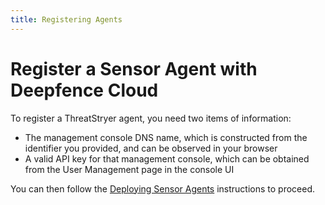 ```yaml
---
title: Registering Agents
---
```


# Register a Sensor Agent with Deepfence Cloud

To register a ThreatStryer agent, you need two items of information:

 * The management console DNS name, which is constructed from the identifier you provided, and can be observed in your browser
 * A valid API key for that management console, which can be obtained from the User Management page in the console UI

You can then follow the [Deploying Sensor Agents](../sensors/) instructions to proceed.
